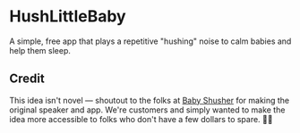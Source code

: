 # HushLittleBaby
A simple, free app that plays a repetitive "hushing" noise to calm babies and help them sleep.

## Credit
This idea isn't novel — shoutout to the folks at [Baby Shusher](https://babyshusher.com) for making the original speaker and app. We're customers and simply wanted to make the idea more accessible to folks who don't have a few dollars to spare. 🙏🏼
